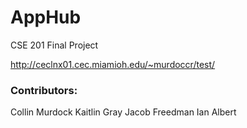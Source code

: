 # AppHub

CSE 201 Final Project

http://ceclnx01.cec.miamioh.edu/~murdoccr/test/

### Contributors:

Collin Murdock
Kaitlin Gray
Jacob Freedman
Ian Albert
